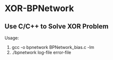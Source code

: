 # XOR-BPNetwork
## Use C/C++ to Solve XOR Problem

Usage:<br>
1) gcc -o bpnetwork BPNetwork_bias.c -lm <br>
2) ./bpnetwork log-file error-file <br>
